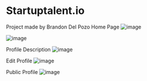 # Startuptalent.io
Project made by Brandon Del Pozo
Home Page
![image](https://user-images.githubusercontent.com/3943324/131887494-e14a5bae-7519-4bf4-a1dc-e48d73e37cef.png)

![image](https://user-images.githubusercontent.com/3943324/131887597-5daffbb2-a15b-4392-b2da-3ac09b06b521.png)

Profile Description
![image](https://user-images.githubusercontent.com/3943324/131887831-4b9b8fa5-393b-411a-ba0b-58a193e71585.png)

Edit Profile
![image](https://user-images.githubusercontent.com/3943324/131888074-f3742ccd-62ce-422a-bfb5-069342383002.png)

Public Profile
![image](https://user-images.githubusercontent.com/3943324/131888258-059c1068-98ae-4b97-9f91-f929499d16e6.png)
